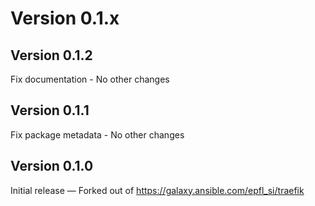 # Version 0.1.x

## Version 0.1.2

Fix documentation - No other changes

## Version 0.1.1

Fix package metadata - No other changes

## Version 0.1.0

Initial release — Forked out of https://galaxy.ansible.com/epfl_si/traefik

